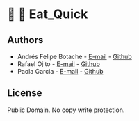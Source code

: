 # :hamburger: :fries: Eat_Quick


## Authors

* Andrés Felipe Botache - [E-mail](andresfboco@gmail.com) - [Github](https://github.com/Anfelroth)
* Rafael Ojito -  [E-mail](ojitorafael@gmail.com) - [Github](https://github.com/rojitop81)
* Paola Garcia -  [E-mail](paga0209@gmail.com) - [Github](https://github.com/PaolaAndreaGA)

## License
Public Domain. No copy write protection.

